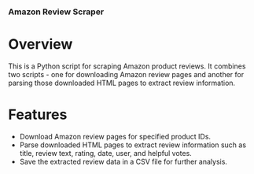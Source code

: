 ### Amazon Review Scraper
# Overview
This is a Python script for scraping Amazon product reviews. It combines two scripts - one for downloading Amazon review pages and another for parsing those downloaded HTML pages to extract review information.

# Features
- Download Amazon review pages for specified product IDs.
- Parse downloaded HTML pages to extract review information such as title, review text, rating, date, user, and helpful votes.
- Save the extracted review data in a CSV file for further analysis.
